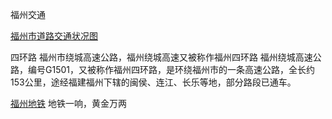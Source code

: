 福州交通

[福州市道路交通状况图](http://lyj.fj61.net/show.aspx?id=315&cid=76)

四环路
福州市绕城高速公路，福州绕城高速又被称作福州四环路
福州绕城高速公路，编号G1501，又被称作福州四环路，是环绕福州市的一条高速公路，全长约153公里，途经福建福州下辖的闽侯、连江、长乐等地，部分路段已通车。 



[福州地铁](http://www.fzmtr.com/)
地铁一响，黄金万两